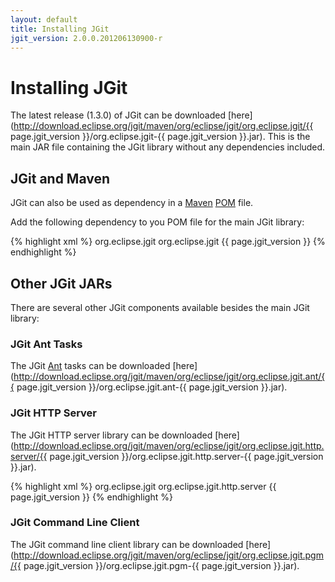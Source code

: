 ```yaml
---
layout: default
title: Installing JGit
jgit_version: 2.0.0.201206130900-r
---
```


# Installing JGit

The latest release (1.3.0) of JGit can be downloaded [here](http://download.eclipse.org/jgit/maven/org/eclipse/jgit/org.eclipse.jgit/{{ page.jgit_version }}/org.eclipse.jgit-{{ page.jgit_version }}.jar).
This is the main JAR file containing the JGit library without any dependencies included.
## JGit and Maven

JGit can also be used as dependency in a [Maven](http://maven.apache.org/) [POM](http://maven.apache.org/pom.html) file.

Add the following dependency to you POM file for the main JGit library:

{% highlight xml %}
<dependency>
  <groupId>org.eclipse.jgit</groupId>
  <artifactId>org.eclipse.jgit</artifactId>
  <version>{{ page.jgit_version }}</version>
</dependency>
{% endhighlight %}

## Other JGit JARs

There are several other JGit components available besides the main JGit library:

### JGit Ant Tasks

The JGit [Ant](http://ant.apache.org/) tasks can be downloaded [here](http://download.eclipse.org/jgit/maven/org/eclipse/jgit/org.eclipse.jgit.ant/{{ page.jgit_version }}/org.eclipse.jgit.ant-{{ page.jgit_version }}.jar).

### JGit HTTP Server

The JGit HTTP server library can be downloaded [here](http://download.eclipse.org/jgit/maven/org/eclipse/jgit/org.eclipse.jgit.http.server/{{ page.jgit_version }}/org.eclipse.jgit.http.server-{{ page.jgit_version }}.jar).

{% highlight xml %}
<dependency>
  <groupId>org.eclipse.jgit</groupId>
  <artifactId>org.eclipse.jgit.http.server</artifactId>
  <version>{{ page.jgit_version }}</version>
</dependency>
{% endhighlight %}

### JGit Command Line Client

The JGit command line client library can be downloaded [here](http://download.eclipse.org/jgit/maven/org/eclipse/jgit/org.eclipse.jgit.pgm/{{ page.jgit_version }}/org.eclipse.jgit.pgm-{{ page.jgit_version }}.jar).
